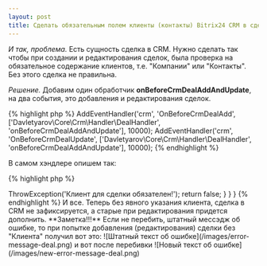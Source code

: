 ```yaml
---
layout: post
title: Сделать обязательным полем клиенты (контакты) Bitrix24 CRM в сделках.
---
```


*И так, проблема.*
Есть сущность сделка в CRM. Нужно сделать так чтобы при создании и редактирования сделок, была проверка на обязательное
содержание клиентов, т.е. "Компании" или "Контакты". Без этого сделка не правильна.

*Решение.*
Добавим один обработчик **onBeforeCrmDealAddAndUpdate**, на два события, это добавления и редактирования сделок.

{% highlight php %}
AddEventHandler('crm', 'OnBeforeCrmDealAdd', ['Davletyarov\Core\Crm\Handler\DealHandler', 'onBeforeCrmDealAddAndUpdate'], 10000);
AddEventHandler('crm', 'OnBeforeCrmDealUpdate', ['Davletyarov\Core\Crm\Handler\DealHandler', 'onBeforeCrmDealAddAndUpdate'], 10000);
{% endhighlight %}

В самом хэндлере опишем так:

{% highlight php %}
<?php

namespace Davletyarov\Core\Crm\Handler;

class DealHandler
{
    public function onBeforeCrmDealAddAndUpdate(&$arFields)
    {
        if (!$arFields['COMPANY_ID'] && !$arFields['CONTACT_BINDINGS']) {
            // перебиваем штатный сообщение об ошибке
            $arFields['RESULT_MESSAGE'] = 'Клиент для сделки обязателен!';
            $GLOBALS['APPLICATION']->ThrowException('Клиент для сделки обязателен!');
            return false;
        }
    }
}
{% endhighlight %}

И все. Теперь без явного указания клиента, сделка в CRM не зафиксируется, а старые при редактирования придется дополнить.

**Заметка!!!**
Если не перебить, штатный мессэдж об ошибке, то при попытке добавления (редактирования) сделки без "Клиента" получил вот это:
![Штатный текст об ошибке](/images/error-message-deal.png)


и вот после перебивки

![Новый текст об ошибке](/images/new-error-message-deal.png)


